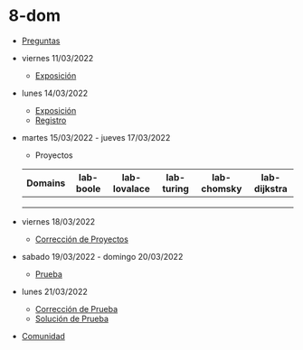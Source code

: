 # 8-dom

- [Preguntas](https://escuela.it/master-programacion-diseno-software)
- viernes 11/03/2022
  - [Exposición](https://escuela.it/master-programacion-diseno-software)
- lunes 14/03/2022
  - [Exposición](https://escuela.it/master-programacion-diseno-software)
  - [Registro](https://forms.gle/3JX2nDZmC4ZMT9ae7)
- martes 15/03/2022 - jueves 17/03/2022
  - Proyectos
  
  |Domains|lab-boole|lab-lovalace|lab-turing|lab-chomsky|lab-dijkstra|
  |-------|---------|------------|----------|-----------|--------------|
  |       |         |            |          |           |              |
  |       |         |            |          |           |              |
  |       |         |            |          |           |              |
- viernes 18/03/2022
  - [Corrección de Proyectos](https://escuela.it/master-programacion-diseno-software)
- sabado 19/03/2022 - domingo 20/03/2022
  - [Prueba](https://forms.gle/oEPz3vEHMe5oAq6PA)
- lunes 21/03/2022
  - [Corrección de Prueba](https://escuela.it/master-programacion-diseno-software)
  - [Solución de Prueba](https://docs.google.com/spreadsheets/d/1Uwtqa5VdD5wK2X7eLgkS6_th16aPnsW8pa5Ft2TyLPo/edit#gid=0)
- [Comunidad](https://app.slack.com/client/T02S3KYD464/C02T63QV5ML)


